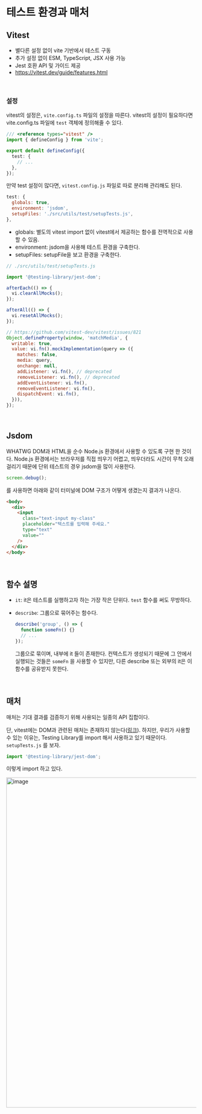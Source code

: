 # 테스트 환경과 매처

## Vitest

- 별다른 설정 없이 vite 기반에서 테스트 구동
- 추가 설정 없이 ESM, TypeScript, JSX 사용 가능
- Jest 호환 API 및 가이드 제공
- https://vitest.dev/guide/features.html

<br/>

### 설정

vitest의 설정은, `vite.config.ts` 파일의 설정을 따른다. vitest의 설정이 필요하다면 vite.config.ts 파일에 `test` 객체에 정의해줄 수 있다.

```ts
/// <reference types="vitest" />
import { defineConfig } from 'vite';

export default defineConfig({
  test: {
    // ...
  },
});
```

만약 test 설정이 많다면, `vitest.config.js` 파일로 따로 분리해 관리해도 된다.

```js
test: {
  globals: true,
  environment: 'jsdom',
  setupFiles: './src/utils/test/setupTests.js',
},
```

- globals: 별도의 vitest import 없이 vitest에서 제공하는 함수를 전역적으로 사용할 수 있음.
- environment: jsdom을 사용해 테스트 환경을 구축한다.
- setupFiles: setupFile을 보고 환경을 구축한다.

```js
// ./src/utils/test/setupTests.js

import '@testing-library/jest-dom';

afterEach(() => {
  vi.clearAllMocks();
});

afterAll(() => {
  vi.resetAllMocks();
});

// https://github.com/vitest-dev/vitest/issues/821
Object.defineProperty(window, 'matchMedia', {
  writable: true,
  value: vi.fn().mockImplementation(query => ({
    matches: false,
    media: query,
    onchange: null,
    addListener: vi.fn(), // deprecated
    removeListener: vi.fn(), // deprecated
    addEventListener: vi.fn(),
    removeEventListener: vi.fn(),
    dispatchEvent: vi.fn(),
  })),
});
```

<br/>

## Jsdom

WHATWG DOM과 HTML을 순수 Node.js 환경에서 사용할 수 있도록 구현 한 것이다. Node.js 환경에서는 브라우저를 직접 띄우기 어렵고, 띄우더라도 시간이 무척 오래 걸리기 때문에 단위 테스트의 경우 jsdom을 많이 사용한다.

```js
screen.debug();
```

를 사용하면 아래와 같이 터미널에 DOM 구조가 어떻게 생겼는지 결과가 나온다.

```html
<body>
  <div>
    <input
      class="text-input my-class"
      placeholder="텍스트를 입력해 주세요."
      type="text"
      value=""
    />
  </div>
</body>
```

<br/>

## 함수 설명

- `it`: it은 테스트를 실행하고자 하는 가장 작은 단위다. `test` 함수를 써도 무방하다.
- `describe`: 그룹으로 묶어주는 함수다.

  ```js
  describe('group', () => {
    function someFn() {}
    // ...
  });
  ```

  그룹으로 묶이며, 내부에 it 들이 존재한다. 컨텍스트가 생성되기 때문에 그 안에서 실행되는 것들은 `someFn` 을 사용할 수 있지만, 다른 describe 또는 외부의 it은 이 함수를 공유받지 못한다.

<br/>

## 매처

매처는 기대 결과를 검증하기 위해 사용되는 일종의 API 집합이다.

단, vitest에는 DOM과 관련된 매처는 존재하지 않는다([링크](https://vitest.dev/api/expect.html)). 하지만, 우리가 사용할 수 있는 이유는, Testing Library를 import 해서 사용하고 있기 때문이다. `setupTests.js` 를 보자.

```js
import '@testing-library/jest-dom';
```

이렇게 import 하고 있다.

<img width="873" alt="image" src="https://github.com/pozafly/TIL/assets/59427983/110b6a6e-3ab8-48ea-b01c-d2412fde462e">
